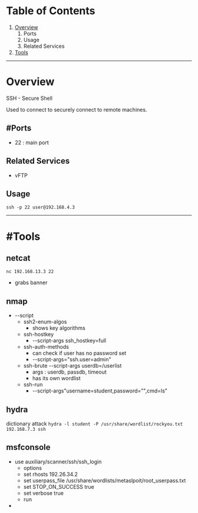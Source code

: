 # Table of Contents
1. [Overview](#Overview)
	1. Ports
	3. Usage
	4. Related Services
2. [Tools](#Tools)

---
# Overview
SSH - Secure Shell

Used to connect to securely connect to remote machines.

## #Ports
- 22 : main port

## Related Services
- vFTP

## Usage
`ssh -p 22 user@192.168.4.3`

---
# #Tools
## netcat
`nc 192.168.13.3 22` 
- grabs banner

## nmap
- --script
	- ssh2-enum-algos
		- shows key algorithms
	- ssh-hostkey 
		- --script-args ssh_hostkey=full
	- ssh-auth-methods
		- can check if user has no password set
		- --script-args="ssh.user=admin"
	- ssh-brute --script-args userdb=/userlist
		- args : userdb, passdb, timeout
		- has its own wordlist
	- ssh-run 
		- --script-args"username=student,password="",cmd=ls"

## hydra
dictionary attack
`hydra -l student -P /usr/share/wordlist/rockyou.txt 192.168.7.3 ssh`


## msfconsole
- use auxiliary/scanner/ssh/ssh_login
	- options
	- set rhosts 192.26.34.2
	- set userpass_file /usr/share/wordlists/metaslpoit/root_userpass.txt
	- set STOP_ON_SUCCESS true
	- set verbose true
	- run
- 